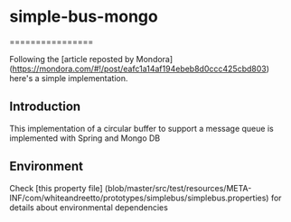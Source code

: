# simple-bus-mongo
================

Following the [article reposted by Mondora] (https://mondora.com/#!/post/eafc1a14af194ebeb8d0ccc425cbd803) here's a simple implementation.

## Introduction

This implementation of a circular buffer to support a message queue is implemented with Spring and Mongo DB

## Environment

Check [this property file] (blob/master/src/test/resources/META-INF/com/whiteandreetto/prototypes/simplebus/simplebus.properties) for details about environmental dependencies


